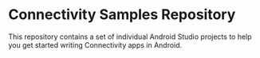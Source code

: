 Connectivity Samples Repository
===============================

This repository contains a set of individual Android Studio projects to help you get
started writing Connectivity apps in Android.
